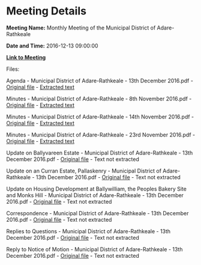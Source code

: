 # Meeting Details

**Meeting Name:** Monthly Meeting of the Municipal District of Adare-Rathkeale

**Date and Time:** 2016-12-13 09:00:00

**[Link to Meeting](https://www.limerick.ie/council/whats-on/monthly-meeting-municipal-district-adare-rathkeale-9)**

Files: 

Agenda - Municipal District of Adare-Rathkeale - 13th December 2016.pdf - [Original file](https://beta.limerick.ie/sites/default/files/media/documents/2017-04/00_agenda_13th_december2c_2016.pdf) - [Extracted text](./Agenda%20-%20Municipal%20District%20of%20Adare-Rathkeale%20-%2013th%20December%202016.md)

Minutes - Municipal District of Adare-Rathkeale - 8th November 2016.pdf - [Original file](https://beta.limerick.ie/sites/default/files/media/documents/2017-04/01_a_minutes_8th_november2c_2016.pdf) - [Extracted text](./Minutes%20-%20Municipal%20District%20of%20Adare-Rathkeale%20-%208th%20November%202016.md)

Minutes - Municipal District of Adare-Rathkeale - 14th November 2016.pdf - [Original file](https://beta.limerick.ie/sites/default/files/media/documents/2017-04/01_b_minutes_14th_november2c_2016.pdf) - [Extracted text](./Minutes%20-%20Municipal%20District%20of%20Adare-Rathkeale%20-%2014th%20November%202016.md)

Minutes - Municipal District of Adare-Rathkeale - 23rd November 2016.pdf - [Original file](https://beta.limerick.ie/sites/default/files/media/documents/2017-04/01_c_minutes_23rd_november2c_2016.pdf) - [Extracted text](./Minutes%20-%20Municipal%20District%20of%20Adare-Rathkeale%20-%2023rd%20November%202016.md)

Update on Ballyvareen Estate - Municipal District of Adare-Rathkeale - 13th December 2016.pdf - [Original file](https://beta.limerick.ie/sites/default/files/media/documents/2017-04/04_a_update_on_ballyvareen_estate.pdf) - Text not extracted

Update on an Curran Estate, Pallaskenry - Municipal District of Adare-Rathkeale - 13th December 2016.pdf - [Original file](https://beta.limerick.ie/sites/default/files/media/documents/2017-04/04_b_update_on_an_curran_estate2c_pallaskenry.pdf) - Text not extracted

Update on Housing Development at Ballywilliam, the Peoples Bakery Site and Monks Hill - Municipal District of Adare-Rathkeale - 13th December 2016.pdf - [Original file](https://beta.limerick.ie/sites/default/files/media/documents/2017-04/04_c_update_on_housing_development_at_ballywilliam2c_the_people27s_bakery_site_and_monks_hill.pdf) - Text not extracted

Correspondence - Municipal District of Adare-Rathkeale - 13th December 2016.pdf - [Original file](https://beta.limerick.ie/sites/default/files/media/documents/2017-04/11_correspondence_december2c_2016.pdf) - Text not extracted

Replies to Questions - Municipal District of Adare-Rathkeale - 13th December 2016.pdf - [Original file](https://beta.limerick.ie/sites/default/files/media/documents/2017-04/replies_to_questions_december2c_2016_meeting.pdf) - Text not extracted

Reply to Notice of Motion - Municipal District of Adare-Rathkeale - 13th December 2016.pdf - [Original file](https://beta.limerick.ie/sites/default/files/media/documents/2017-04/reply_to_notice_of_motion_december2c_2016_meeting.pdf) - Text not extracted


